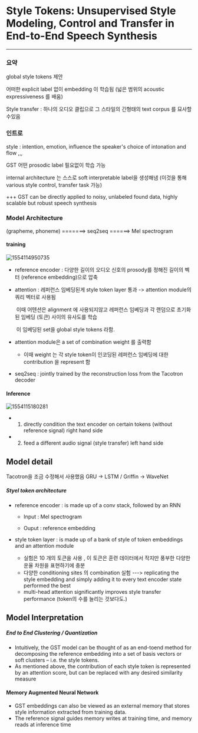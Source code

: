# Style Tokens: Unsupervised Style Modeling, Control and Transfer in End-to-End Speech Synthesis

------

### 요약

global style tokens 제안

어떠한 explicit label 없이 embedding 이 학습됨 (넓은 범위의 acoustic expressiveness 를 배움)

Style transfer : 하나의 오디오 클립으로 그 스타일의 긴형태의 text corpus 를 묘사할수있음



### 인트로

style : intention, emotion, influence the speaker's choice of intonation and flow ,,,

GST  어떤 prosodic label 필요없이 학습 가능

internal architecture 는 스스로  soft interpretable label을 생성해냄 (이것을 통해 various style control, transfer task  가능)

+++ GST can be directly applied to noisy, unlabeled found data, highly scalable but robust speech synthesis



### Model Architecture

(grapheme, phoneme) =======> seq2seq ======> Mel spectrogram

#### training 

![1554114950735](C:\Users\sanghun\AppData\Roaming\Typora\typora-user-images\1554114950735.png)

* reference encoder : 다양한 길이의 오디오 신호의 prosody를 정해진 길이의 벡터 (reference embedding)으로 압축

* attention : 레퍼런스 임베딩된게 style token layer 통과 -> attention module의 쿼리 벡터로 사용됨

  ​                          이때 어텐션은  alignment 에 사용되지않고 레퍼런스 임베딩과 각 랜덤으로 초기화된 임베딩 (토큰)  사이의 유사도를 학습

  ​                            이 임베딩된 set을 global style tokens 라함.

* attention module은 a set of combination weight 를 출력함

  * 이때 weight 는 각  style  token이 인코딩된 레퍼런스 임베딩에 대한  contribution 을  represent 함

* seq2seq : jointly trained by the reconstruction loss from the Tacotron decoder

 

#### Inference

![1554115180281](C:\Users\sanghun\AppData\Roaming\Typora\typora-user-images\1554115180281.png)

* 1) directly condition the text encoder on certain tokens (without reference signal)     right hand side
* 2) feed a different audio signal   (style transfer)  left hand side



## Model detail

Tacotron을 조금 수정해서 사용했음 GRU -> LSTM / Griffin -> WaveNet



##### Styel token architecture

* reference encoder :  is made up of a conv stack, followed by an RNN

  * Input : Mel spectrogram

  * Ouput : reference embedding

    

* style token layer : is made up of a bank of style of token embeddings and an attention module

  *   실험은 10 개의 토큰을 사용 , 이 토큰은 훈련 데이터에서 작지만 풍부한 다양한 운율 차원을 표현하기에 충분
  * 다양한  conditioning sites  의 combination 실험 ---> replicating the style embedding and simply adding it to every text encoder state performed the best
  * multi-head attention significantly improves style transfer performance  (token의 수를 늘리는 것보다도.)



## Model Interpretation

##### End to End Clustering / Quantization

* Intuitively, the GST model can be thought of as an end-toend method for decomposing the reference embedding into a set of basis vectors or soft clusters – i.e. the style tokens. 
* As mentioned above, the contribution of each style token is represented by an attention score, but can be replaced with any desired similarity measure

#### Memory Augmented Neural Network

* GST embeddings can also be viewed as an external memory that stores style information extracted from training data.
* The reference signal guides memory writes at training time, and memory reads at inference time





 